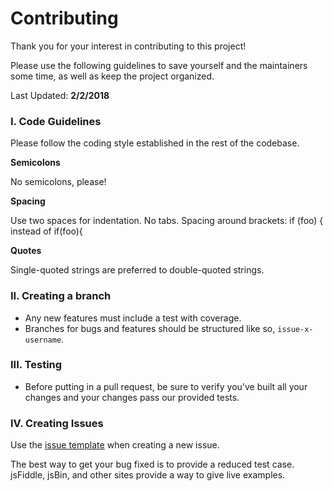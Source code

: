 # Contributing

Thank you for your interest in contributing to this project!

Please use the following guidelines to save yourself and the maintainers some time, as well as keep the project organized.

Last Updated: **2/2/2018**

### I. Code Guidelines

Please follow the coding style established in the rest of the codebase.

**Semicolons**

No semicolons, please!

**Spacing**

Use two spaces for indentation. No tabs. Spacing around brackets: if (foo) { instead of if(foo){

**Quotes**

Single-quoted strings are preferred to double-quoted strings.

### II. Creating a branch

* Any new features must include a test with coverage.
* Branches for bugs and features should be structured like so, `issue-x-username`.

### III. Testing

* Before putting in a pull request, be sure to verify you've built all your changes and your changes pass our provided tests.

### IV. Creating Issues

Use the [issue template](https://github.com/neetjn/r-localize/blob/master/ISSUE_TEMPLATE.md) when creating a new issue.

The best way to get your bug fixed is to provide a reduced test case. jsFiddle, jsBin, and other sites provide a way to give live examples.
